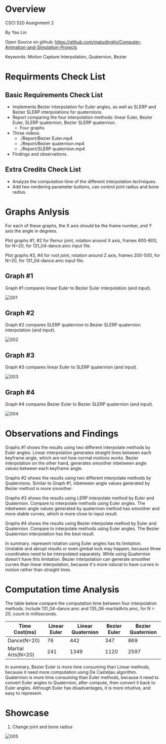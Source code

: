 # Overview
CSCI 520 Assignment 2

By Yao Lin

Open Source on github: https://github.com/matudinglin/Computer-Animation-and-Simulation-Projects

Keywords: Motion Capture Interpolation, Quaternion, Bezier

# Requirments Check List
## Basic Requirements Check List
- Implements Bezier interpolation for Euler angles, as well as SLERP and Bezier SLERP interpolations for quaternions.
- Report comparing the four interpolation methods: linear Euler, Bezier Euler, SLERP quaternion, Bezier SLERP quaternion.
  - Four graphs
- Three videos.
  - ./Report/Bezier Euler.mp4
  - ./Report/Bezier quaternion.mp4
  - ./Report/SLERP quaternion.mp4
- Findings and observations.

## Extra Credits Check List
- Analyze the computation time of the different interpolation techniques.
- Add two rendering parameter buttons, can control joint radius and bone radius.

# Graphs Anlysis
For each of these graphs, the X axis should be the frame number, and Y axis the angle in degrees. 

Plot graphs #1, #2 for lfemur joint, rotation around X axis, frames 600-800, for N=20, for 131_04-dance.amc input file. 

Plot graphs #3, #4 for root joint, rotation around Z axis, frames 200-500, for N=20, for 131_04-dance.amc input file.
## Graph #1

Graph #1 compares linear Euler to Bezier Euler interpolation (and input).

![001](./Report/Graph1.png)

## Graph #2

Graph #2 compares SLERP quaternion to Bezier SLERP quaternion interpolation (and input).

![002](./Report/Graph2.png)

## Graph #3

Graph #3 compares linear Euler to SLERP quaternion (and input).

![003](./Report/Graph3.png)

## Graph #4

Graph #4 compares Bezier Euler to Bezier SLERP quaternion (and input).


![004](./Report/Graph4.png)

# Observations and Findings 
Graphs #1 shows the results using two different interpolate methods by Euler angles. Linear interpolation generates straight lines between each keyframe angle, which are not how normal motions works. Bezier interpolation on the other hand, generates smoother inbetween angle values between each keyframe angle.

Graphs #2 shows the results using two different interpolate methods by Quaternions. Similar to Graph #1, inbetween angle values generated by Bezier method is more smoother.

Graphs #3 shows the results using LERP interpolate method by Euler and Quaternion. Compare to interpolate methods using Euler angles. The inbetween angle values generated by quaternion method has smoother and more stable curves, which is more close to input result.

Graphs #4 shows the results using Bezier interpolate method by Euler and Quaternion. Compare to interpolate methods using Euler angles. The Bezier Quaternion interpolation has the best result. 

In summary. represent rotation using Euler angles has its limitation. Unstable and abrupt results or even gimbal lock may happen, because three coordinates need to be interpolated separately. While using Quaternion doesn't have this limitation. Bezier interpolation can generate smoother curves than linear interpolation, because it's more natural to have curves in motion rather than straight lines.

# Computation time Analysis

The table below compare the computation time between four interpolation methods. Include 131_04-dance.amc and 135_06-martialArts.amc, for N = 20, count in milliseconds.

| Time Cost(ms)      | Linear Euler | Linear Quaternion | Bezier Euler | Bezier Quaternion |
|--------------------|--------------|-------------------|--------------|-------------------|
|  Dance(N=20)       | 76           | 442               | 347          | 869               |
| Martial Arts(N=20) | 241          | 1349              | 1120         | 2597              |

In summary, Bezier Euler is more time consuming than Linear methods, because it need more computation using De Casteljau algorithm. Quaternion is more time consuming than Euler methods, because it need to convert Euler angles to Quaternion, after compute, then convert it back to Euler angles. Although Euler has disadvantages, it is more intuitive, and easy to represent.

# Showcase

1. Change joint and bone radius

![005](./Report/radiusButton.gif)
